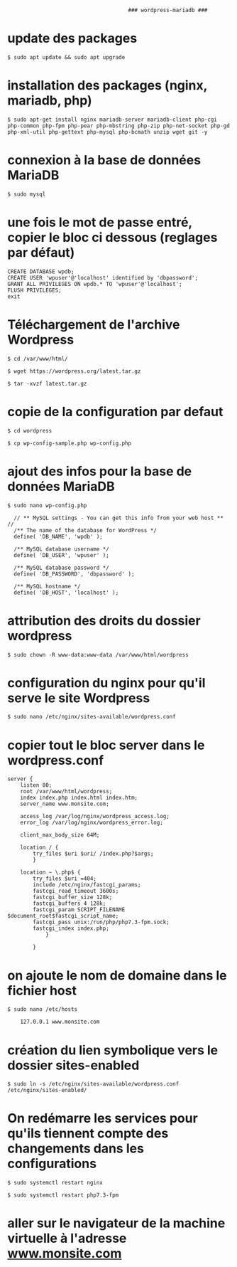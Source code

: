                                           ### wordpress-mariadb ###
                                          
                                         

# update des packages

    $ sudo apt update && sudo apt upgrade

# installation des packages (nginx, mariadb, php)

    $ sudo apt-get install nginx mariadb-server mariadb-client php-cgi php-common php-fpm php-pear php-mbstring php-zip php-net-socket php-gd php-xml-util php-gettext php-mysql php-bcmath unzip wget git -y

# connexion à la base de données MariaDB

    $ sudo mysql

# une fois le mot de passe entré, copier le bloc ci dessous (reglages par défaut)

    CREATE DATABASE wpdb;
    CREATE USER 'wpuser'@'localhost' identified by 'dbpassword';
    GRANT ALL PRIVILEGES ON wpdb.* TO 'wpuser'@'localhost';
    FLUSH PRIVILEGES;
    exit

# Téléchargement de l'archive Wordpress

    $ cd /var/www/html/
    
    $ wget https://wordpress.org/latest.tar.gz
    
    $ tar -xvzf latest.tar.gz

# copie de la configuration par defaut

    $ cd wordpress

    $ cp wp-config-sample.php wp-config.php

# ajout des infos pour la base de données MariaDB

    $ sudo nano wp-config.php

      // ** MySQL settings - You can get this info from your web host ** //
      /** The name of the database for WordPress */
      define( 'DB_NAME', 'wpdb' );

      /** MySQL database username */
      define( 'DB_USER', 'wpuser' );

      /** MySQL database password */
      define( 'DB_PASSWORD', 'dbpassword' );

      /** MySQL hostname */
      define( 'DB_HOST', 'localhost' );

# attribution des droits du dossier wordpress

    $ sudo chown -R www-data:www-data /var/www/html/wordpress

# configuration du nginx pour qu'il serve le site Wordpress

    $ sudo nano /etc/nginx/sites-available/wordpress.conf

# copier tout le bloc server dans le wordpress.conf

    server {
        listen 80;
        root /var/www/html/wordpress;
        index index.php index.html index.htm;
        server_name www.monsite.com;

        access_log /var/log/nginx/wordpress_access.log;
        error_log /var/log/nginx/wordpress_error.log;

        client_max_body_size 64M;

        location / {
            try_files $uri $uri/ /index.php?$args;
            }

        location ~ \.php$ {
            try_files $uri =404;
            include /etc/nginx/fastcgi_params;
            fastcgi_read_timeout 3600s;
            fastcgi_buffer_size 128k;
            fastcgi_buffers 4 128k;
            fastcgi_param SCRIPT_FILENAME $document_root$fastcgi_script_name;
            fastcgi_pass unix:/run/php/php7.3-fpm.sock;
            fastcgi_index index.php;
                }

            }

# on ajoute le nom de domaine dans le fichier host

    $ sudo nano /etc/hosts
    
        127.0.0.1 www.monsite.com
  

# création du lien symbolique vers le dossier sites-enabled

    $ sudo ln -s /etc/nginx/sites-available/wordpress.conf /etc/nginx/sites-enabled/

# On redémarre les services pour qu'ils tiennent compte des changements dans les configurations

    $ sudo systemctl restart nginx

    $ sudo systemctl restart php7.3-fpm
    
# aller sur le navigateur de la machine virtuelle à l'adresse www.monsite.com
